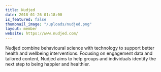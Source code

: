 ```yaml
---
title: Nudjed
date: 2018-01-26 01:18:00 
is_featured: false
thumbnail_image: "/uploads/nudjed.png"
layout: member
website: https://www.nudjed.com/
---
```


Nudjed combine behavioural science with technology to support better health and wellbeing interventions. Focusing on engagement data and tailored content, Nudjed aims to help groups and individuals identify the next step to being happier and healthier.